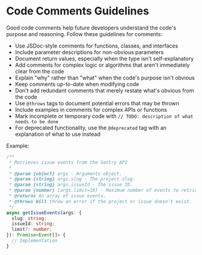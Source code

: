 # Code Comments Guidelines

Good code comments help future developers understand the code's purpose and reasoning. Follow these guidelines for comments:

- Use JSDoc-style comments for functions, classes, and interfaces
- Include parameter descriptions for non-obvious parameters
- Document return values, especially when the type isn't self-explanatory
- Add comments for complex logic or algorithms that aren't immediately clear from the code
- Explain "why" rather than "what" when the code's purpose isn't obvious
- Keep comments up-to-date when modifying code
- Don't add redundant comments that merely restate what's obvious from the code
- Use `@throws` tags to document potential errors that may be thrown
- Include examples in comments for complex APIs or functions
- Mark incomplete or temporary code with `// TODO: description of what needs to be done`
- For deprecated functionality, use the `@deprecated` tag with an explanation of what to use instead

Example:

```typescript
/**
 * Retrieves issue events from the Sentry API
 *
 * @param {object} args - Arguments object.
 * @param {string} args.slug - The project slug.
 * @param {string} args.issueId - The issue ID.
 * @param {number} [args.limit=10] - Maximum number of events to retrieve.
 * @returns An array of issue events.
 * @throws Will throw an error if the project or issue doesn't exist.
 */
async getIssueEvents(args: {
  slug: string;
  issueId: string;
  limit?: number;
}): Promise<Event[]> {
  // Implementation
}
```
